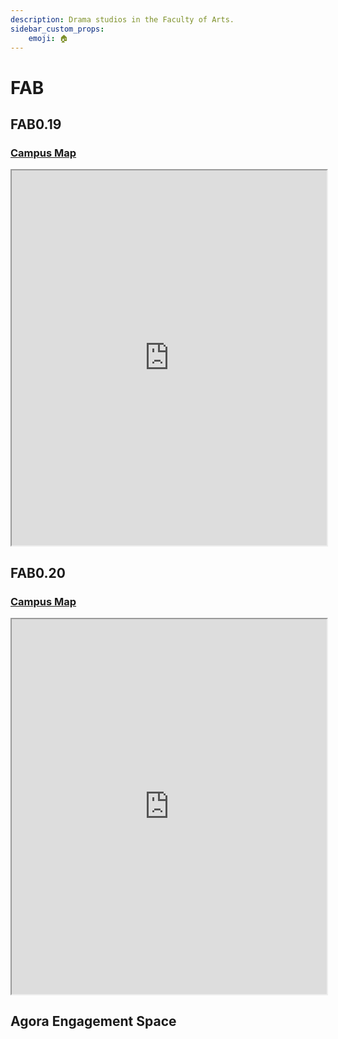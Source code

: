 ```yaml
---
description: Drama studios in the Faculty of Arts.
sidebar_custom_props:
    emoji: 🏠
---
```

# FAB

## FAB0.19


### [Campus Map](https://campus.warwick.ac.uk/search/623c8961421e6f5928c0fb67?projectId=warwick)

<iframe width="100%" height="600" src="https://campus.warwick.ac.uk/search/623c8961421e6f5928c0fb67?projectId=warwick"></iframe>

## FAB0.20

### [Campus Map](https://campus.warwick.ac.uk/search/623c8961421e6f5928c0fb6a?projectId=warwick)

<iframe width="100%" height="600" src="https://campus.warwick.ac.uk/search/623c8961421e6f5928c0fb6a?projectId=warwick"></iframe>


## Agora Engagement Space